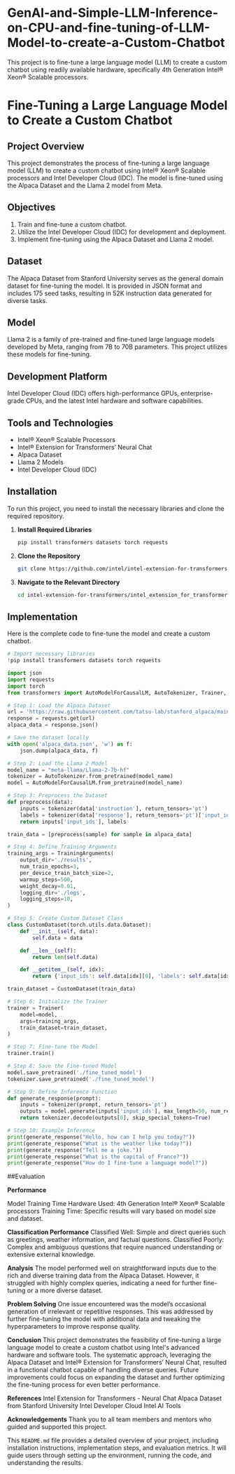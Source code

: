 # GenAI-and-Simple-LLM-Inference-on-CPU-and-fine-tuning-of-LLM-Model-to-create-a-Custom-Chatbot
This project is to fine-tune a large language model (LLM) to create a custom chatbot using readily available hardware, specifically 4th Generation Intel® Xeon® Scalable processors.
# Fine-Tuning a Large Language Model to Create a Custom Chatbot

## Project Overview

This project demonstrates the process of fine-tuning a large language model (LLM) to create a custom chatbot using Intel® Xeon® Scalable processors and Intel Developer Cloud (IDC). The model is fine-tuned using the Alpaca Dataset and the Llama 2 model from Meta.

## Objectives
1. Train and fine-tune a custom chatbot.
2. Utilize the Intel Developer Cloud (IDC) for development and deployment.
3. Implement fine-tuning using the Alpaca Dataset and Llama 2 model.

## Dataset

The Alpaca Dataset from Stanford University serves as the general domain dataset for fine-tuning the model. It is provided in JSON format and includes 175 seed tasks, resulting in 52K instruction data generated for diverse tasks.

## Model

Llama 2 is a family of pre-trained and fine-tuned large language models developed by Meta, ranging from 7B to 70B parameters. This project utilizes these models for fine-tuning.

## Development Platform

Intel Developer Cloud (IDC) offers high-performance GPUs, enterprise-grade CPUs, and the latest Intel hardware and software capabilities.

## Tools and Technologies
- Intel® Xeon® Scalable Processors
- Intel® Extension for Transformers’ Neural Chat
- Alpaca Dataset
- Llama 2 Models
- Intel Developer Cloud (IDC)

## Installation

To run this project, you need to install the necessary libraries and clone the required repository.

1. **Install Required Libraries**

    ```sh
    pip install transformers datasets torch requests
    ```

2. **Clone the Repository**

    ```sh
    git clone https://github.com/intel/intel-extension-for-transformers
    ```

3. **Navigate to the Relevant Directory**

    ```sh
    cd intel-extension-for-transformers/intel_extension_for_transformers/neural_chat/docs/notebooks
    ```

## Implementation

Here is the complete code to fine-tune the model and create a custom chatbot.

```python
# Import necessary libraries
!pip install transformers datasets torch requests

import json
import requests
import torch
from transformers import AutoModelForCausalLM, AutoTokenizer, Trainer, TrainingArguments

# Step 1: Load the Alpaca Dataset
url = 'https://raw.githubusercontent.com/tatsu-lab/stanford_alpaca/main/alpaca_data.json'
response = requests.get(url)
alpaca_data = response.json()

# Save the dataset locally
with open('alpaca_data.json', 'w') as f:
    json.dump(alpaca_data, f)

# Step 2: Load the Llama 2 Model
model_name = "meta-llama/Llama-2-7b-hf"
tokenizer = AutoTokenizer.from_pretrained(model_name)
model = AutoModelForCausalLM.from_pretrained(model_name)

# Step 3: Preprocess the Dataset
def preprocess(data):
    inputs = tokenizer(data['instruction'], return_tensors='pt')
    labels = tokenizer(data['response'], return_tensors='pt')['input_ids']
    return inputs['input_ids'], labels

train_data = [preprocess(sample) for sample in alpaca_data]

# Step 4: Define Training Arguments
training_args = TrainingArguments(
    output_dir='./results',
    num_train_epochs=3,
    per_device_train_batch_size=2,
    warmup_steps=500,
    weight_decay=0.01,
    logging_dir='./logs',
    logging_steps=10,
)

# Step 5: Create Custom Dataset Class
class CustomDataset(torch.utils.data.Dataset):
    def __init__(self, data):
        self.data = data

    def __len__(self):
        return len(self.data)

    def __getitem__(self, idx):
        return {'input_ids': self.data[idx][0], 'labels': self.data[idx][1]}

train_dataset = CustomDataset(train_data)

# Step 6: Initialize the Trainer
trainer = Trainer(
    model=model,
    args=training_args,
    train_dataset=train_dataset,
)

# Step 7: Fine-tune the Model
trainer.train()

# Step 8: Save the Fine-tuned Model
model.save_pretrained('./fine_tuned_model')
tokenizer.save_pretrained('./fine_tuned_model')

# Step 9: Define Inference Function
def generate_response(prompt):
    inputs = tokenizer(prompt, return_tensors='pt')
    outputs = model.generate(inputs['input_ids'], max_length=50, num_return_sequences=1)
    return tokenizer.decode(outputs[0], skip_special_tokens=True)

# Step 10: Example Inference
print(generate_response("Hello, how can I help you today?"))
print(generate_response("What is the weather like today?"))
print(generate_response("Tell me a joke."))
print(generate_response("What is the capital of France?"))
print(generate_response("How do I fine-tune a language model?"))
```

##Evaluation

**Performance**

Model Training Time
Hardware Used: 4th Generation Intel® Xeon® Scalable processors
Training Time: Specific results will vary based on model size and dataset.

**Classification Performance**
Classified Well: Simple and direct queries such as greetings, weather information, and factual questions.
Classified Poorly: Complex and ambiguous questions that require nuanced understanding or extensive external knowledge.

**Analysis**
The model performed well on straightforward inputs due to the rich and diverse training data from the Alpaca Dataset. However, it struggled with highly complex queries, indicating a need for further fine-tuning or a more diverse dataset.

**Problem Solving**
One issue encountered was the model’s occasional generation of irrelevant or repetitive responses. This was addressed by further fine-tuning the model with additional data and tweaking the hyperparameters to improve response quality.

**Conclusion**
This project demonstrates the feasibility of fine-tuning a large language model to create a custom chatbot using Intel's advanced hardware and software tools. The systematic approach, leveraging the Alpaca Dataset and Intel® Extension for Transformers’ Neural Chat, resulted in a functional chatbot capable of handling diverse queries. Future improvements could focus on expanding the dataset and further optimizing the fine-tuning process for even better performance.

**References**
Intel Extension for Transformers - Neural Chat
Alpaca Dataset from Stanford University
Intel Developer Cloud
Intel AI Tools

**Acknowledgements**
Thank you to all team members and mentors who guided and supported this project.

This `README.md` file provides a detailed overview of your project, including installation instructions, implementation steps, and evaluation metrics. It will guide users through setting up the environment, running the code, and understanding the results.
